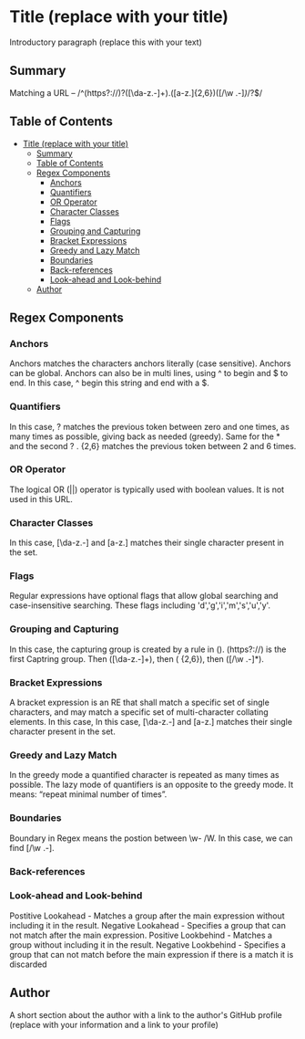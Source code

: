 # Title (replace with your title)

Introductory paragraph (replace this with your text)

## Summary

Matching a URL – /^(https?:\/\/)?([\da-z\.-]+)\.([a-z\.]{2,6})([\/\w \.-]*)*\/?$/

## Table of Contents

- [Title (replace with your title)](#title-replace-with-your-title)
  - [Summary](#summary)
  - [Table of Contents](#table-of-contents)
  - [Regex Components](#regex-components)
    - [Anchors](#anchors)
    - [Quantifiers](#quantifiers)
    - [OR Operator](#or-operator)
    - [Character Classes](#character-classes)
    - [Flags](#flags)
    - [Grouping and Capturing](#grouping-and-capturing)
    - [Bracket Expressions](#bracket-expressions)
    - [Greedy and Lazy Match](#greedy-and-lazy-match)
    - [Boundaries](#boundaries)
    - [Back-references](#back-references)
    - [Look-ahead and Look-behind](#look-ahead-and-look-behind)
  - [Author](#author)

## Regex Components

### Anchors

Anchors matches the characters anchors literally (case sensitive). Anchors can be global. Anchors can also be in multi lines, using ^ to begin and $ to end. In this case, ^ begin this string and end with a $.

### Quantifiers

In this case, ? matches the previous token between zero and one times, as many times as possible, giving back as needed (greedy). Same for the * and the second ? . {2,6} matches the previous token between 2 and 6 times.

### OR Operator

The logical OR (||) operator is typically used with boolean values. It is not used in this URL.

### Character Classes

In this case, [\da-z\.-] and [a-z\.] matches their single character present in the set.

### Flags

Regular expressions have optional flags that allow global searching and case-insensitive searching. These flags including 'd','g','i','m','s','u','y'.

### Grouping and Capturing

In this case, the capturing group is created by a rule in (). (https?:\/\/) is the first Captring group. Then ([\da-z\.-]+), then ( {2,6}), then ([\/\w \.-]*).

### Bracket Expressions

A bracket expression is an RE that shall match a specific set of single characters, and may match a specific set of multi-character collating elements. In this case, In this case, [\da-z\.-] and [a-z\.] matches their single character present in the set.

### Greedy and Lazy Match

In the greedy mode a quantified character is repeated as many times as possible. The lazy mode of quantifiers is an opposite to the greedy mode. It means: “repeat minimal number of times”.

### Boundaries

Boundary in Regex means the postion between \w- /W. In this case, we can find [\/\w \.-].

### Back-references



### Look-ahead and Look-behind

Postitive Lookahead - Matches a group after the main expression without including it in the result. Negative Lookahead - Specifies a group that can not match after the main expression. Positive Lookbehind - Matches a group without including it in the result. Negative Lookbehind - Specifies a group that can not match before the main expression if there is a match it is discarded

## Author

A short section about the author with a link to the author's GitHub profile (replace with your information and a link to your profile)
